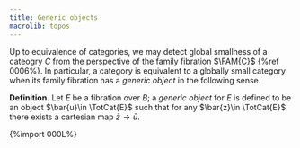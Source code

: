 ```yaml
---
title: Generic objects
macrolib: topos
---
```


Up to equivalence of categories, we may detect global smallness of a cateogry $C$ from the perspective of the family fibration $\FAM{C}$ {%ref 0006%}. In particular, a category is equivalent to a globally small category when its family fibration has a *generic object* in the following sense.

**Definition.** Let $E$ be a fibration over $B$; a *generic object* for $E$ is defined to be an object $\bar{u}\in \TotCat{E}$  such that for any $\bar{z}\in \TotCat{E}$ there exists a cartesian map $\bar{z}\to \bar{u}$.

{%import 000L%}
